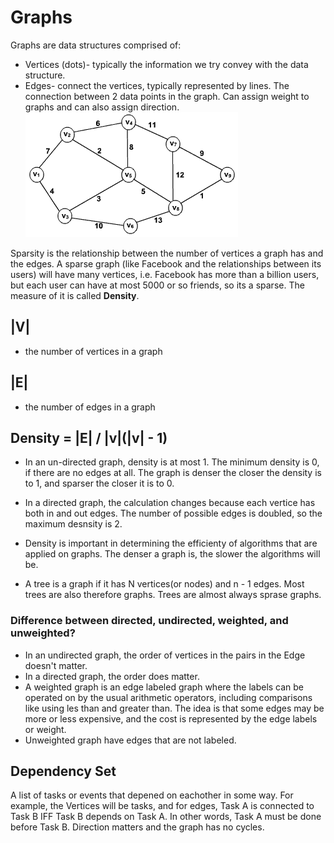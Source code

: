 # Graphs

Graphs are data structures comprised of:
* Vertices (dots)- typically the information we try convey with the data structure.
* Edges- connect the vertices, typically represented by lines. The connection between 2 data points in the graph. Can assign weight to graphs and can also assign direction.
![graph](./img/graph.gif) 

Sparsity is the relationship between the number of vertices a graph has and the edges. A sparse graph (like Facebook and the relationships between its users) will have many vertices, i.e. Facebook has more than a billion users, but each user can have at most 5000 or so friends, so its a sparse. The measure of it is called **Density**. 

## |V|
* the number of vertices in a graph
## |E|
* the number of edges in a graph

## Density = |E| / |v|(|v| - 1)
* In an un-directed graph, density is at most 1. The minimum density is 0, if there are no edges at all. The graph is denser the closer the density is to 1, and sparser the closer it is to 0.
* In a directed graph, the calculation changes because each vertice has both in and out edges. The number of possible edges is doubled, so the maximum desnsity is 2.

* Density is important in determining the efficienty of algorithms that are applied on graphs. The denser a graph is, the slower the algorithms will be.
* A tree is a graph if it has N vertices(or nodes) and n - 1 edges. Most trees are also therefore graphs. Trees are almost always sprase graphs.

### Difference between directed, undirected, weighted, and unweighted?
* In an undirected graph, the order of vertices in the pairs in the Edge doesn't matter.
* In a directed graph, the order does matter.
* A weighted graph is an edge labeled graph where the labels can be operated on by the usual arithmetic operators, including comparisons like using les than and greater than. The idea is that some edges may be more or less expensive, and the cost is represented by the edge labels or weight.
* Unweighted graph have edges that are not labeled.

## Dependency Set
A list of tasks or events that depened on eachother in some way.
For example, the Vertices will be tasks, and for edges, Task A is connected to Task B IFF Task B depends on Task A. In other words, Task A must be done before Task B. Direction matters and the graph has no cycles. 


